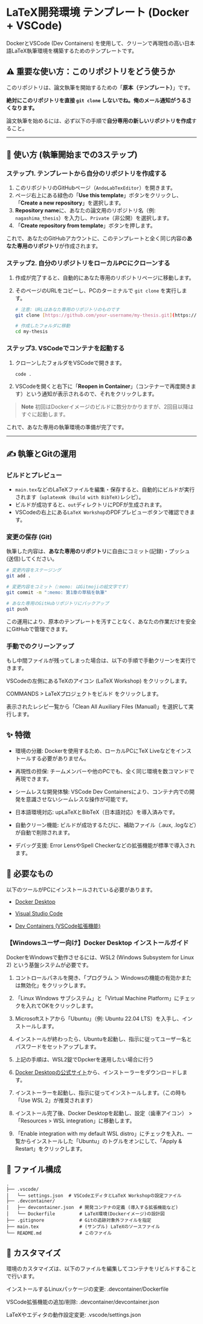 # LaTeX開発環境 テンプレート (Docker + VSCode)

DockerとVSCode (Dev Containers) を使用して、クリーンで再現性の高い日本語LaTeX執筆環境を構築するためのテンプレートです。

## ⚠️ 重要な使い方：このリポジトリをどう使うか

このリポジトリは、論文執筆を開始するための「**原本（テンプレート）**」です。

**絶対にこのリポジトリを直接 `git clone` しないでね。俺のメール通知がうるさくなります。**

論文執筆を始めるには、必ず以下の手順で**自分専用の新しいリポジトリを作成**すること。



---

## 🚀 使い方 (執筆開始までの3ステップ)

### ステップ1. テンプレートから自分のリポジトリを作成する

1.  このリポジトリのGitHubページ（`AndoLabTexEditor`）を開きます。
2.  ページ右上にある緑色の「**Use this template**」ボタンをクリックし、「**Create a new repository**」を選択します。
3.  **Repository name**に、あなたの論文用のリポジトリ名（例: `nagashima_thesis`）を入力し、`Private`（非公開）を選択します。
4.  「**Create repository from template**」ボタンを押します。

これで、あなたのGitHubアカウントに、このテンプレートと全く同じ内容の**あなた専用のリポジトリ**が作成されます。

### ステップ2. 自分のリポジトリをローカルPCにクローンする

1.  作成が完了すると、自動的にあなた専用のリポジトリページに移動します。
2.  そのページのURLをコピーし、PCのターミナルで `git clone` を実行します。

    ```bash
    # 注意: URLはあなた専用のリポジトリのものです
    git clone [https://github.com/your-username/my-thesis.git](https://github.com/your-username/my-thesis.git)
    
    # 作成したフォルダに移動
    cd my-thesis
    ```

### ステップ3. VSCodeでコンテナを起動する

1.  クローンしたフォルダをVSCodeで開きます。
    ```bash
    code .
    ```
2.  VSCodeを開くと右下に「**Reopen in Container**」（コンテナーで再度開きます）という通知が表示されるので、それをクリックします。

> **Note**
> 初回はDockerイメージのビルドに数分かかりますが、2回目以降はすぐに起動します。

これで、あなた専用の執筆環境の準備が完了です。

---

## ✍️ 執筆とGitの運用

### ビルドとプレビュー

-   `main.tex`などのLaTeXファイルを編集・保存すると、自動的にビルドが実行されます（`uplatexmk (Build with BibTeX)`レシピ）。
-   ビルドが成功すると、`out`ディレクトリにPDFが生成されます。
-   VSCodeの右上にある`LaTeX Workshop`のPDFプレビューボタンで確認できます。

### 変更の保存 (Git)

執筆した内容は、**あなた専用のリポジトリ**に自由にコミット(記録)・プッシュ(送信)してください。

```bash
# 変更内容をステージング
git add .

# 変更内容をコミット（:memo: はGitmojiの絵文字です）
git commit -m ":memo: 第1章の草稿を執筆"

# あなた専用のGitHubリポジトリにバックアップ
git push
```

この運用により、原本のテンプレートを汚すことなく、あなたの作業だけを安全にGitHubで管理できます。

### 手動でのクリーンアップ
もし中間ファイルが残ってしまった場合は、以下の手順で手動クリーンを実行できます。

VSCodeの左側にあるTeXのアイコン (LaTeX Workshop) をクリックします。

COMMANDS > LaTeXプロジェクトをビルド をクリックします。

表示されたレシピ一覧から「Clean All Auxiliary Files (Manual)」を選択して実行します。

## ✨ 特徴
- 環境の分離: Dockerを使用するため、ローカルPCにTeX Liveなどをインストールする必要がありません。

- 再現性の担保: チームメンバーや他のPCでも、全く同じ環境を数コマンドで再現できます。

- シームレスな開発体験: VSCode Dev Containersにより、コンテナ内での開発を意識させないシームレスな操作が可能です。

- 日本語環境対応: upLaTeXとBibTeX（日本語対応）を導入済みです。

- 自動クリーン機能: ビルドが成功するたびに、補助ファイル（.aux, .logなど）が自動で削除されます。

- デバッグ支援: Error LensやSpell Checkerなどの拡張機能が標準で導入されます。

## 🔧 必要なもの
以下のツールがPCにインストールされている必要があります。

- [Docker Desktop](https://www.docker.com/products/docker-desktop/)

- [Visual Studio Code](https://code.visualstudio.com/)

- [Dev Containers (VSCode拡張機能)](https://marketplace.visualstudio.com/items?itemName=ms-vscode-remote.remote-containers)

### 【Windowsユーザー向け】Docker Desktop インストールガイド
DockerをWindowsで動作させるには、WSL2 (Windows Subsystem for Linux 2) という基盤システムが必要です。
1. コントロールパネルを開き、「プログラム ＞ Windowsの機能の有効かまたは無効化」をクリックします。

1. 「Linux Windows サブシステム」と「Virtual Machine Platform」にチェックを入れてOKをクリックします。

1. Microsoftストアから「Ubuntu」（例: Ubuntu 22.04 LTS）を入手し、インストールします。

1. インストールが終わったら、Ubuntuを起動し、指示に従ってユーザー名とパスワードをセットアップします。

1. 上記の手順は、WSL2錠でDpckerを運用したい場合に行う

1. [Docker Desktopの公式サイト](https://www.docker.com/ja-jp/products/docker-desktop/)から、インストーラーをダウンロードします。

1. インストーラーを起動し、指示に従ってインストールします。（この時も「Use WSL 2」が推奨されます）

1. インストール完了後、Docker Desktopを起動し、設定（歯車アイコン） > 「Resources > WSL integration」に移動します。

1. 「Enable integration with my default WSL distro」にチェックを入れ、一覧からインストールした「Ubuntu」のトグルをオンにして、「Apply & Restart」をクリックします。

## 📁 ファイル構成
```
.
├── .vscode/
│   └── settings.json  # VSCodeエディタとLaTeX Workshopの設定ファイル
├── .devcontainer/
│   ├── devcontainer.json  # 開発コンテナの定義 (導入する拡張機能など)
│   └── Dockerfile         # LaTeX環境(Dockerイメージ)の設計図
├── .gitignore             # Gitの追跡対象外ファイルを指定
├── main.tex               # (サンプル) LaTeXのソースファイル
└── README.md              # このファイル
```
## 🎨 カスタマイズ
環境のカスタマイズは、以下のファイルを編集してコンテナをリビルドすることで行います。

インストールするLinuxパッケージの変更: .devcontainer/Dockerfile

VSCode拡張機能の追加/削除: .devcontainer/devcontainer.json

LaTeXやエディタの動作設定変更: .vscode/settings.json
